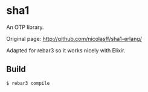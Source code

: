 sha1
=====

An OTP library.

Original page: http://github.com/nicolasff/sha1-erlang/

Adapted for rebar3 so it works nicely with Elixir.

Build
-----

    $ rebar3 compile
